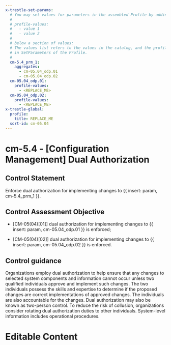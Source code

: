 ```yaml
---
x-trestle-set-params:
  # You may set values for parameters in the assembled Profile by adding
  #
  # profile-values:
  #   - value 1
  #   - value 2
  #
  # below a section of values:
  # The values list refers to the values in the catalog, and the profile-values represent values
  # in SetParameters of the Profile.
  #
  cm-5.4_prm_1:
    aggregates:
      - cm-05.04_odp.01
      - cm-05.04_odp.02
  cm-05.04_odp.01:
    profile-values:
      - <REPLACE_ME>
  cm-05.04_odp.02:
    profile-values:
      - <REPLACE_ME>
x-trestle-global:
  profile:
    title: REPLACE_ME
  sort-id: cm-05.04
---
```


# cm-5.4 - \[Configuration Management\] Dual Authorization

## Control Statement

Enforce dual authorization for implementing changes to {{ insert: param, cm-5.4_prm_1 }}.

## Control Assessment Objective

- \[CM-05(04)[01]\] dual authorization for implementing changes to {{ insert: param, cm-05.04_odp.01 }} is enforced;

- \[CM-05(04)[02]\] dual authorization for implementing changes to {{ insert: param, cm-05.04_odp.02 }} is enforced.

## Control guidance

Organizations employ dual authorization to help ensure that any changes to selected system components and information cannot occur unless two qualified individuals approve and implement such changes. The two individuals possess the skills and expertise to determine if the proposed changes are correct implementations of approved changes. The individuals are also accountable for the changes. Dual authorization may also be known as two-person control. To reduce the risk of collusion, organizations consider rotating dual authorization duties to other individuals. System-level information includes operational procedures.

# Editable Content

<!-- Make additions and edits below -->
<!-- The above represents the contents of the control as received by the profile, prior to additions. -->
<!-- If the profile makes additions to the control, they will appear below. -->
<!-- The above markdown may not be edited but you may edit the content below, and/or introduce new additions to be made by the profile. -->
<!-- If there is a yaml header at the top, parameter values may be edited. Use --set-parameters to incorporate the changes during assembly. -->
<!-- The content here will then replace what is in the profile for this control, after running profile-assemble. -->
<!-- The current profile has no added parts for this control, but you may add new ones here. -->
<!-- Each addition must have a heading either of the form ## Control my_addition_name -->
<!-- or ## Part a. (where the a. refers to one of the control statement labels.) -->
<!-- "## Control" parts are new parts added after the statement part. -->
<!-- "## Part" parts are new parts added into the top-level statement part with that label. -->
<!-- Subparts may be added with nested hash levels of the form ### My Subpart Name -->
<!-- underneath the parent ## Control or ## Part being added -->
<!-- See https://ibm.github.io/compliance-trestle/tutorials/ssp_profile_catalog_authoring/ssp_profile_catalog_authoring for guidance. -->

